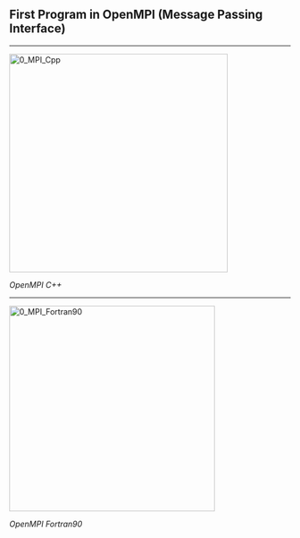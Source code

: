 ## First Program in OpenMPI (Message Passing Interface)

---

<img width="391" alt="0_MPI_Cpp" src="https://github.com/lakshyaBamne/OpenMPI/assets/84097713/6ebdfffc-d86e-4dac-b61d-6c9701a8b8d2">

*OpenMPI C++*

---

<img width="368" alt="0_MPI_Fortran90" src="https://github.com/lakshyaBamne/OpenMPI/assets/84097713/666ef22c-4788-4ee2-b721-85f6ad083d92">

*OpenMPI Fortran90*
